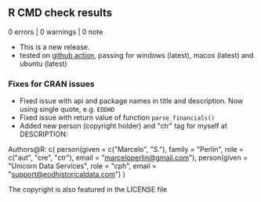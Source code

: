 ## R CMD check results

0 errors | 0 warnings | 0 note

* This is a new release.
* tested on [github action](https://github.com/EodHistoricalData/R-Library-for-financial-data-2024/actions), passing for windows (latest), macos (latest) and ubuntu (latest)

### Fixes for CRAN issues
* Fixed issue with api and package names in title and description. Now using single quote, e.g. `EODHD`
* Fixed issue with return value of function `parse_financials()`
* Added new person (copyright holder) and "ctr" tag for myself at DESCRIPTION: 

Authors@R: c(
  person(given = c("Marcelo", "S."),
        family = "Perlin",
        role = c("aut", "cre", "ctr"),
        email = "marceloperlin@gmail.com"),
  person(given = "Unicorn Data Services",
         role = "cph",
         email = "support@eodhistoricaldata.com")
  )
          
The copyright is also featured in the LICENSE file
